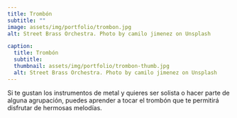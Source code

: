 ```yaml
---
title: Trombón
subtitle: ""
image: assets/img/portfolio/trombon.jpg
alt: Street Brass Orchestra. Photo by camilo jimenez on Unsplash

caption:
  title: Trombón
  subtitle:
  thumbnail: assets/img/portfolio/trombon-thumb.jpg
  alt: Street Brass Orchestra. Photo by camilo jimenez on Unsplash
---
```

Si te gustan los instrumentos de metal y quieres ser solista o hacer parte
de alguna agrupación, puedes aprender a tocar el trombón
que te permitirá disfrutar de hermosas melodías.

<!-- {:.list-inline}
- Date: October 2019
- Client: Window
- Category: Photography -->
